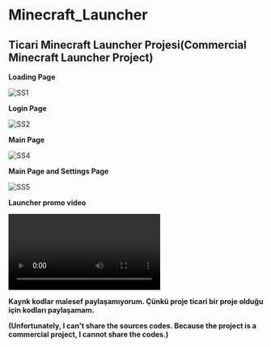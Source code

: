 # Minecraft_Launcher
## Ticari Minecraft Launcher Projesi(Commercial Minecraft Launcher Project)

**Loading Page**
  
![SS1](https://user-images.githubusercontent.com/98962680/186182712-811a7a6c-6820-4577-830d-dd77ed4f5797.PNG)

**Login Page**
  
![SS2](https://user-images.githubusercontent.com/98962680/186182913-d756a237-2e71-4ea0-bf1e-b79e17e132d1.PNG)

**Main Page**
  
![SS4](https://user-images.githubusercontent.com/98962680/186182981-e7de237e-b856-4b63-8480-60240e428588.PNG)

**Main Page and Settings Page**
  
![SS5](https://user-images.githubusercontent.com/98962680/186183050-7e4744a5-b92c-4df1-8d39-62835d49cf90.PNG)

**Launcher promo video**

![SS6](https://user-images.githubusercontent.com/98962680/186194521-ff26597b-dba8-40de-bf6f-6df40ac6f83c.mp4)
  
  
**Kaynk kodlar malesef paylaşamıyorum. Çünkü proje ticari bir proje olduğu için kodları paylaşamam.**
  
**(Unfortunately, I can't share the sources codes. Because the project is a commercial project, I cannot share the codes.)**
  

